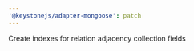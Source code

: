 ```yaml
---
'@keystonejs/adapter-mongoose': patch
---
```


Create indexes for relation adjacency collection fields
